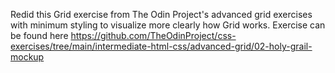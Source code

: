 Redid this Grid exercise from The Odin Project's advanced grid exercises with minimum styling to visualize more clearly how Grid works.
Exercise can be found here https://github.com/TheOdinProject/css-exercises/tree/main/intermediate-html-css/advanced-grid/02-holy-grail-mockup
